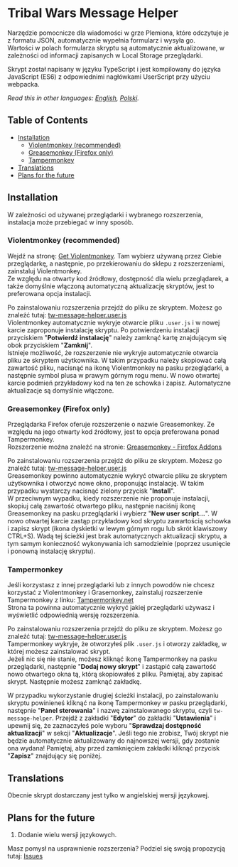 # Tribal Wars Message Helper

Narzędzie pomocnicze dla wiadomości w grze Plemiona, które odczytuje je z formatu JSON, automatycznie wypełnia formularz i wysyła go.  
Wartości w polach formularza skryptu są automatycznie aktualizowane, w zależności od informacji zapisanych w Local Storage przeglądarki.

Skrypt został napisany w języku TypeScript i jest kompilowany do języka JavaScript (ES6) z odpowiednimi nagłówkami UserScript przy użyciu webpacka.

*Read this in other languages: [English](README.md), [Polski](README.pl.md).*

## Table of Contents

- [Installation](#installation)
  - [Violentmonkey (recommended)](#violentmonkey-recommended)
  - [Greasemonkey (Firefox only)](#greasemonkey-firefox-only)
  - [Tampermonkey](#tampermonkey)
- [Translations](#translations)
- [Plans for the future](#plans-for-the-future)

## Installation

W zależności od używanej przeglądarki i wybranego rozszerzenia, instalacja może przebiegać w inny sposób.

### Violentmonkey (recommended)

Wejdź na stronę: [Get Violentmonkey](https://violentmonkey.github.io/get-it/). Tam wybierz używaną przez Ciebie przeglądarkę, a następnie, po przekierowaniu do sklepu z rozszerzeniami, zainstaluj Violentmonkey.  
Ze względu na otwarty kod źródłowy, dostępność dla wielu przeglądarek, a także domyślnie włączoną automatyczną aktualizację skryptów, jest to preferowana opcja instalacji.

Po zainstalowaniu rozszerzenia przejdź do pliku ze skryptem. Możesz go znaleźć tutaj: [tw-message-helper.user.js](https://raw.githubusercontent.com/sz3lbi/tw-message-helper/master/userscript/tw-message-helper.user.js)  
Violentmonkey automatycznie wykryje otwarcie pliku `.user.js` i w nowej karcie zaproponuje instalację skryptu. Po potwierdzeniu instalacji przyciskiem "**Potwierdź instalację**" należy zamknąć kartę znajdującym się obok przyciskiem "**Zamknij**".  
Istnieje możliwość, że rozszerzenie nie wykryje automatycznie otwarcia pliku ze skryptem użytkownika. W takim przypadku należy skopiować całą zawartość pliku, nacisnąć na ikonę Violentmonkey na pasku przeglądarki, a następnie symbol plusa w prawym górnym rogu menu. W nowo otwartej karcie podmień przykładowy kod na ten ze schowka i zapisz. Automatyczne aktualizacje są domyślnie włączone.

### Greasemonkey (Firefox only)

Przeglądarka Firefox oferuje rozszerzenie o nazwie Greasemonkey. Ze względu na jego otwarty kod źródłowy, jest to opcja preferowana ponad Tampermonkey.  
Rozszerzenie można znaleźć na stronie: [Greasemonkey - Firefox Addons](https://addons.mozilla.org/pl/firefox/addon/greasemonkey/)

Po zainstalowaniu rozszerzenia przejdź do pliku ze skryptem. Możesz go znaleźć tutaj: [tw-message-helper.user.js](https://raw.githubusercontent.com/sz3lbi/tw-message-helper/master/userscript/tw-message-helper.user.js)  
Greasemonkey powinno automatycznie wykryć otwarcie pliku ze skryptem użytkownika i otworzyć nowe okno, proponując instalację. W takim przypadku wystarczy nacisnąć zielony przycisk "**Install**".  
W przeciwnym wypadku, kiedy rozszerzenie nie proponuje instalacji, skopiuj całą zawartość otwartego pliku, następnie naciśnij ikonę Greasemonkey na pasku przeglądarki i wybierz "**New user script...**". W nowo otwartej karcie zastąp przykładowy kod skryptu zawartością schowka i zapisz skrypt (ikona dyskietki w lewym górnym rogu lub skrót klawiszowy CTRL+S). Wadą tej ścieżki jest brak automatycznych aktualizacji skryptu, a tym samym konieczność wykonywania ich samodzielnie (poprzez usunięcie i ponowną instalację skryptu).

### Tampermonkey

Jeśli korzystasz z innej przeglądarki lub z innych powodów nie chcesz korzystać z Violentmonkey i Grasemonkey, zainstaluj rozszerzenie Tampermonkey z linku: [Tampermonkey.net](https://www.tampermonkey.net/)  
Strona ta powinna automatycznie wykryć jakiej przeglądarki używasz i wyświetlić odpowiednią wersję rozszerzenia.

Po zainstalowaniu rozszerzenia przejdź do pliku ze skryptem. Możesz go znaleźć tutaj: [tw-message-helper.user.js](https://raw.githubusercontent.com/sz3lbi/tw-message-helper/master/userscript/tw-message-helper.user.js)  
Tampermonkey wykryje, że otworzyłeś plik `.user.js` i otworzy zakładkę, w której możesz zainstalować skrypt.  
Jeżeli nic się nie stanie, możesz kliknąć ikonę Tampermonkey na pasku przeglądarki, następnie "**Dodaj nowy skrypt**" i zastąpić całą zawartość nowo otwartego okna tą, którą skopiowałeś z pliku. Pamiętaj, aby zapisać skrypt. Następnie możesz zamknąć zakładkę.

W przypadku wykorzystanie drugiej ścieżki instalacji, po zainstalowaniu skryptu powinieneś kliknąć na ikonę Tampermonkey w pasku przeglądarki, następnie "**Panel sterowania**" i nazwę zainstalowanego skryptu, czyli `tw-message-helper`. Przejdź z zakładki "**Edytor**" do zakładki "**Ustawienia**" i upewnij się, że zaznaczyłeś pole wyboru "**Sprawdzaj dostępność aktualizacji**" w sekcji "**Aktualizacje**". Jeśli tego nie zrobisz, Twój skrypt nie będzie automatycznie aktualizowany do najnowszej wersji, gdy zostanie ona wydana! Pamiętaj, aby przed zamknięciem zakładki kliknąć przycisk "**Zapisz**" znajdujący się poniżej.

## Translations

Obecnie skrypt dostarczany jest tylko w angielskiej wersji językowej.

## Plans for the future

1. Dodanie wielu wersji językowych.

Masz pomysł na usprawnienie rozszerzenia? Podziel się swoją propozycją tutaj: [Issues](https://github.com/sz3lbi/tw-message-helper/issues)
